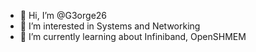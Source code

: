 - 👋 Hi, I’m @G3orge26
- 👀 I’m interested in Systems and Networking
- 🌱 I’m currently learning about Infiniband, OpenSHMEM

<!---
G3orge26/G3orge26 is a ✨ special ✨ repository because its `README.md` (this file) appears on your GitHub profile.
You can click the Preview link to take a look at your changes.
--->
